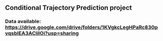 ## Conditional Trajectory Prediction project

### Data available: https://drive.google.com/drive/folders/1KVgkcLegHPaRc830pvqsbIEA3AClilOi?usp=sharing
